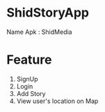 # ShidStoryApp

Name Apk : ShidMedia

# Feature 
1. SignUp
2. Login
3. Add Story
4. View user's location on Map
